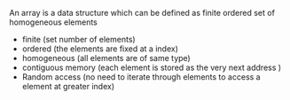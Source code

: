 An array is a data structure which can be defined as finite ordered set of homogeneous elements
- finite (set number of elements)
- ordered (the elements are fixed at a index)
- homogeneous (all elements are of same type)
- contiguous memory (each element is stored as the very next address )
- Random access (no need to iterate through elements to access a element at greater index)
